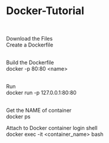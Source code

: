 <h1>Docker-Tutorial</h1>
<br/>

Download the Files<br/>
Create a Dockerfile<br/><br/>

Build the Dockerfile<br/>
docker -p 80:80 \<name\><br/><br/>

Run<br/>
docker run -p 127.0.0.1:80:80 <name><br/><br/>

Get the NAME of container<br/>
docker ps

Attach to Docker container login shell<br/>
docker exec -it <container_name> bash
